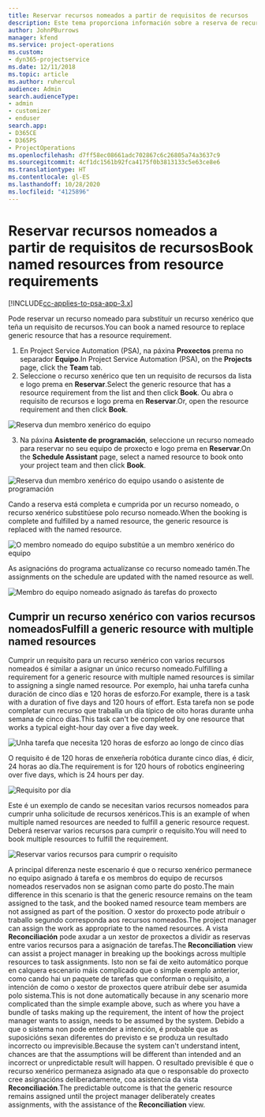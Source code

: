 ```yaml
---
title: Reservar recursos nomeados a partir de requisitos de recursos
description: Este tema proporciona información sobre a reserva de recursos nomeados para un requisito de recursos xenérico.
author: JohnPBurrows
manager: kfend
ms.service: project-operations
ms.custom:
- dyn365-projectservice
ms.date: 12/11/2018
ms.topic: article
ms.author: ruhercul
audience: Admin
search.audienceType:
- admin
- customizer
- enduser
search.app:
- D365CE
- D365PS
- ProjectOperations
ms.openlocfilehash: d7ff58ec08661adc702867c6c26805a74a3637c9
ms.sourcegitcommit: 4cf1dc1561b92fca4175f0b3813133c5e63ce8e6
ms.translationtype: HT
ms.contentlocale: gl-ES
ms.lasthandoff: 10/28/2020
ms.locfileid: "4125896"
---
```

# <a name="book-named-resources-from-resource-requirements"></a><span data-ttu-id="9cb80-103">Reservar recursos nomeados a partir de requisitos de recursos</span><span class="sxs-lookup"><span data-stu-id="9cb80-103">Book named resources from resource requirements</span></span>

[!INCLUDE[cc-applies-to-psa-app-3.x](../includes/cc-applies-to-psa-app-3x.md)]

<span data-ttu-id="9cb80-104">Pode reservar un recurso nomeado para substituír un recurso xenérico que teña un requisito de recursos.</span><span class="sxs-lookup"><span data-stu-id="9cb80-104">You can book a named resource to replace generic resource that has a resource requirement.</span></span>

1. <span data-ttu-id="9cb80-105">En Project Service Automation (PSA), na páxina **Proxectos** prema no separador **Equipo**.</span><span class="sxs-lookup"><span data-stu-id="9cb80-105">In Project Service Automation (PSA), on the **Projects** page, click the **Team** tab.</span></span>
2. <span data-ttu-id="9cb80-106">Seleccione o recurso xenérico que ten un requisito de recursos da lista e logo prema en **Reservar**.</span><span class="sxs-lookup"><span data-stu-id="9cb80-106">Select the generic resource that has a resource requirement from the list and then click **Book**.</span></span> <span data-ttu-id="9cb80-107">Ou abra o requisito de recursos e logo prema en **Reservar**.</span><span class="sxs-lookup"><span data-stu-id="9cb80-107">Or, open the resource requirement and then click **Book**.</span></span>


![Reserva dun membro xenérico do equipo](media/RM-how-to-14.png)


3. <span data-ttu-id="9cb80-109">Na páxina **Asistente de programación**, seleccione un recurso nomeado para reservar no seu equipo de proxecto e logo prema en **Reservar**.</span><span class="sxs-lookup"><span data-stu-id="9cb80-109">On the **Schedule Assistant** page, select a named resource to book onto your project team and then click **Book**.</span></span>

![Reserva dun membro xenérico do equipo usando o asistente de programación](media/RM-how-to-15.png)

<span data-ttu-id="9cb80-111">Cando a reserva está completa e cumprida por un recurso nomeado, o recurso xenérico substitúese polo recurso nomeado.</span><span class="sxs-lookup"><span data-stu-id="9cb80-111">When the booking is complete and fulfilled by a named resource, the generic resource is replaced with the named resource.</span></span>

![O membro nomeado do equipo substitúe a un membro xenérico do equipo](media/RM-how-to-16.png)

<span data-ttu-id="9cb80-113">As asignacións do programa actualízanse co recurso nomeado tamén.</span><span class="sxs-lookup"><span data-stu-id="9cb80-113">The assignments on the schedule are updated with the named resource as well.</span></span>

![Membro do equipo nomeado asignado ás tarefas do proxecto](media/RM-how-to-17.png)

## <a name="fulfill-a-generic-resource-with-multiple-named-resources"></a><span data-ttu-id="9cb80-115">Cumprir un recurso xenérico con varios recursos nomeados</span><span class="sxs-lookup"><span data-stu-id="9cb80-115">Fulfill a generic resource with multiple named resources</span></span>
<span data-ttu-id="9cb80-116">Cumprir un requisito para un recurso xenérico con varios recursos nomeados é similar a asignar un único recurso nomeado.</span><span class="sxs-lookup"><span data-stu-id="9cb80-116">Fulfilling a requirement for a generic resource with multiple named resources is similar to assigning a single named resource.</span></span> <span data-ttu-id="9cb80-117">Por exemplo, hai unha tarefa cunha duración de cinco días e 120 horas de esforzo.</span><span class="sxs-lookup"><span data-stu-id="9cb80-117">For example, there is a task with a duration of five days and 120 hours of effort.</span></span> <span data-ttu-id="9cb80-118">Esta tarefa non se pode completar cun recurso que traballa un día típico de oito horas durante unha semana de cinco días.</span><span class="sxs-lookup"><span data-stu-id="9cb80-118">This task can't be completed by one resource that works a typical eight-hour day over a five day week.</span></span> 

![Unha tarefa que necesita 120 horas de esforzo ao longo de cinco días](media/RM-how-to-21.png)

<span data-ttu-id="9cb80-120">O requisito é de 120 horas de enxeñería robótica durante cinco días, é dicir, 24 horas ao día.</span><span class="sxs-lookup"><span data-stu-id="9cb80-120">The requirement is for 120 hours of robotics engineering over five days, which is 24 hours per day.</span></span>

![Requisito por día](media/RM-how-to-22.png)

<span data-ttu-id="9cb80-122">Este é un exemplo de cando se necesitan varios recursos nomeados para cumprir unha solicitude de recursos xenéricos.</span><span class="sxs-lookup"><span data-stu-id="9cb80-122">This is an example of when multiple named resources are needed to fulfill a generic resource request.</span></span> <span data-ttu-id="9cb80-123">Deberá reservar varios recursos para cumprir o requisito.</span><span class="sxs-lookup"><span data-stu-id="9cb80-123">You will need to book multiple resources to fulfill the requirement.</span></span>

![Reservar varios recursos para cumprir o requisito](media/RM-how-to-23.png)

<span data-ttu-id="9cb80-125">A principal diferenza neste escenario é que o recurso xenérico permanece no equipo asignado á tarefa e os membros do equipo de recursos nomeados reservados non se asignan como parte do posto.</span><span class="sxs-lookup"><span data-stu-id="9cb80-125">The main difference in this scenario is that the generic resource remains on the team assigned to the task, and the booked named resource team members are not assigned as part of the position.</span></span> <span data-ttu-id="9cb80-126">O xestor do proxecto pode atribuír o traballo segundo corresponda aos recursos nomeados.</span><span class="sxs-lookup"><span data-stu-id="9cb80-126">The project manager can assign the work as appropriate to the named resources.</span></span> <span data-ttu-id="9cb80-127">A vista **Reconciliación** pode axudar a un xestor de proxectos a dividir as reservas entre varios recursos para a asignación de tarefas.</span><span class="sxs-lookup"><span data-stu-id="9cb80-127">The **Reconciliation** view can assist a project manager in breaking up the bookings across multiple resources to task assignments.</span></span> <span data-ttu-id="9cb80-128">Isto non se fai de xeito automático porque en calquera escenario máis complicado que o simple exemplo anterior, como cando hai un paquete de tarefas que conforman o requisito, a intención de como o xestor de proxectos quere atribuír debe ser asumida polo sistema.</span><span class="sxs-lookup"><span data-stu-id="9cb80-128">This is not done automatically because in any scenario more complicated than the simple example above, such as where you have a bundle of tasks making up the requirement, the intent of how the project manager wants to assign, needs to be assumed by the system.</span></span> <span data-ttu-id="9cb80-129">Debido a que o sistema non pode entender a intención, é probable que as suposicións sexan diferentes do previsto e se produza un resultado incorrecto ou imprevisible.</span><span class="sxs-lookup"><span data-stu-id="9cb80-129">Because the system can't understand intent, chances are that the assumptions will be different than intended and an incorrect or unpredictable result will happen.</span></span> <span data-ttu-id="9cb80-130">O resultado previsible é que o recurso xenérico permaneza asignado ata que o responsable do proxecto cree asignacións deliberadamente, coa asistencia da vista **Reconciliación**.</span><span class="sxs-lookup"><span data-stu-id="9cb80-130">The predictable outcome is that the generic resource remains assigned until the project manager deliberately creates assignments, with the assistance of the **Reconciliation** view.</span></span>



